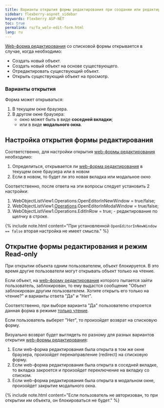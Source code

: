 ```yaml
---
title: Варианты открытия формы редактирования при создании или редактировании объекта в WebObjectListView
sidebar: flexberry-aspnet_sidebar
keywords: Flexberry ASP-NET
toc: true
permalink: ru/fa_wolv-edit-form.html
lang: ru
---
```


[Web-форма редактирования](fa_editform.html) со списковой формы открывается в случае, когда необходимо:

* Создать новый объект.
* Создать новый объект на основе существующего.
* Отредактировать существующий объект.
* Открыть существующий объект на просмотр.

### Варианты открытия

Форма может открываться:

1. В текущем окне браузера.
2. В другом окне браузера:
    * окно может быть в виде **соседней вкладки**;
    * или в виде **модального окна**.

## Настройка открытия формы редактирования

Соответственно, для настройки открытия [web-формы редактирования](fa_editform.html) необходимо:

1. Определиться, открывается ли [web-форма редактирования](fa_editform.html) в текущем окне браузера или в новом
2. Если в новом, то будет ли это новая вкладка или модальное окно

Соответственно, после ответа на эти вопросы следует установить 2 настройки:

1. WebObjectListView1.Operations.OpenEditorInNewWindow = true/false;
2. WebObjectListView1.[Operations](fa_wolv-operations.html).OpenEditorInModalWindow = true/false;
3. WebObjectListView1.Operations.EditInRow = true; - редактирование по щелчку в строке.

{% include note.html content="При установленной `OpenEditorInNewWindow == false` вторая настройка не имеет смысла." %}

## Открытие формы редактирования и режим Read-only

При открытии объекта одним пользователем, объект блокируется. В это время другие пользователи могут открывать объект только на чтение. 

Если объект, на [web-форму редактирования](fa_editform.html) которого пытается зайти пользователь, заблокирован, то ему выдастся сообщение
"Объект заблокирован другим пользователем. Хотите открыть его только на чтение?" и варианты ответа "Да" и "Нет".

Соответственно, при выборе варианта "Да" пользователю откроется данная форма в режиме [только чтение](fa_read-only-web.html).

Если пользователь выберет "Нет", то произойдет возврат на списковую форму.

Визуально возврат будет выглядеть по разному для разных вариантов открытия [web-формы редактирования](fa_editform.html):

1. Если web-форма редактирования была открыта в том же окне браузера, произойдет перенаправление (redirect) на списковую форму.
2. Если web-форма редактирования была открыта в соседней вкладке, то вкладка закроется и произойдет переключение на вкладку со списком.
3. Если web-форма редактирования была открыта в модальном окне, произойдет закрытие модального окна.

{% include note.html content="Если пользователь не авторизован, то при открытии им объекта, он блокироваться не будет." %} 
